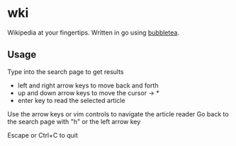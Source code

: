 # wki

Wikipedia at your fingertips.
Written in go using [bubbletea](https://github.com/charmbracelet/bubbletea/).

## Usage

Type into the search page to get results
- left and right arrow keys to move back and forth
- up and down arrow keys to move the cursor -> *
- enter key to read the selected article

Use the arrow keys or vim controls to navigate the article reader
Go back to the search page with "h" or the left arrow key

Escape or Ctrl+C to quit